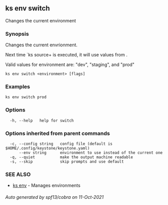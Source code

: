 ## ks env switch

Changes the current environment

### Synopsis

Changes the current envrionment.

Next time `ks source+ is executed, it will use values
from <environment>.

Valid values for environment are: "dev", "staging", and "prod"

```
ks env switch <environment> [flags]
```

### Examples

```
ks env switch prod
```

### Options

```
  -h, --help   help for switch
```

### Options inherited from parent commands

```
  -c, --config string   config file (default is $HOME/.config/keystone/keystone.yaml)
      --env string      environment to use instead of the current one
  -q, --quiet           make the output machine readable
  -s, --skip            skip prompts and use default
```

### SEE ALSO

* [ks env](ks_env.md)	 - Manages environments

###### Auto generated by spf13/cobra on 11-Oct-2021
